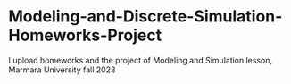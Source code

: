 # Modeling-and-Discrete-Simulation-Homeworks-Project
I upload homeworks and the project of Modeling and Simulation lesson, Marmara University fall 2023 
